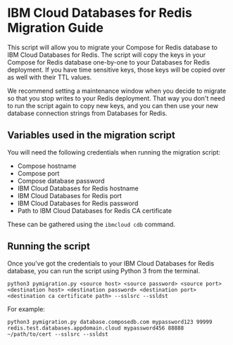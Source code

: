 # IBM Cloud Databases for Redis Migration Guide

This script will allow you to migrate your Compose for Redis database to IBM Cloud Databases for Redis. The script will copy the keys in your Compose for Redis database one-by-one to your Databases for Redis deployment. If you have time sensitive keys, those keys will be copied over as well with their TTL values. 

We recommend setting a maintenance window when you decide to migrate so that you stop writes to your Redis deployment. That way you don't need to run the script again to copy new keys, and you can then use your new database connection strings from Databases for Redis.

## Variables used in the migration script
You will need the following credentials when running the migration script:

- Compose hostname
- Compose port
- Compose database password
- IBM Cloud Databases for Redis hostname
- IBM Cloud Databases for Redis port
- IBM Cloud Databases for Redis password 
- Path to IBM Cloud Databases for Redis CA certificate

These can be gathered using the `ibmcloud cdb` command.

## Running the script

Once you've got the credentials to your IBM Cloud Databases for Redis database, you can run the script using Python 3 from the terminal.

```shell
python3 pymigration.py <source host> <source password> <source port> <destination host> <destination password> <destination port>  <destination ca certificate path> --sslsrc --ssldst
```

For example:

```shell
python3 pymigration.py database.composedb.com mypassword123 99999 redis.test.databases.appdomain.cloud mypassword456 88888  ~/path/to/cert --sslsrc --ssldst
```
